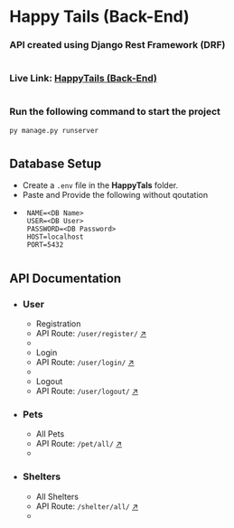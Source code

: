 # Happy Tails (Back-End)

### API created using Django Rest Framework (DRF)

#

### Live Link: [HappyTails (Back-End)](https://pet-adoption-platform.onrender.com)

#

### Run the following command to start the project

`py manage.py runserver `

#

## Database Setup

- Create a `.env` file in the **HappyTals** folder.
- Paste and Provide the following without qoutation
- ```shell
   NAME=<DB Name>
   USER=<DB User>
   PASSWORD=<DB Password>
   HOST=localhost
   PORT=5432
  ```

#

## API Documentation

- ### User
  - Registration
  - API Route: `/user/register/` [↗️](https://pet-adoption-platform.onrender.com/user/register/)
  -
  - Login
  - API Route: `/user/login/` [↗️](https://pet-adoption-platform.onrender.com/user/login/)
  -
  - Logout
  - API Route: `/user/logout/` [↗️](https://pet-adoption-platform.onrender.com/user/logout/)
- ### Pets
  - All Pets
  - API Route: `/pet/all/` [↗️](https://pet-adoption-platform.onrender.com/pet/all/)
  -
- ### Shelters
  - All Shelters
  - API Route: `/shelter/all/` [↗️](https://pet-adoption-platform.onrender.com/shelter/all/)
  -
